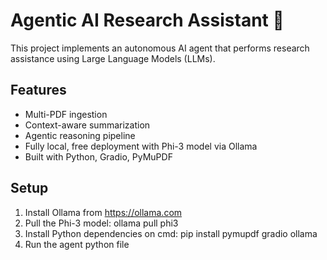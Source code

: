# Agentic AI Research Assistant 🤖

This project implements an autonomous AI agent that performs research assistance using Large Language Models (LLMs).

## Features

- Multi-PDF ingestion
- Context-aware summarization
- Agentic reasoning pipeline
- Fully local, free deployment with Phi-3 model via Ollama
- Built with Python, Gradio, PyMuPDF

## Setup

1. Install Ollama from https://ollama.com
2. Pull the Phi-3 model: ollama pull phi3
3. Install Python dependencies on cmd: pip install pymupdf gradio ollama
4. Run the agent python file



